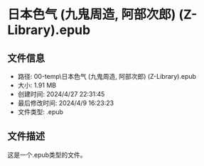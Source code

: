 ﻿# 日本色气 (九鬼周造, 阿部次郎) (Z-Library).epub

## 文件信息
- 路径: 00-temp\日本色气 (九鬼周造, 阿部次郎) (Z-Library).epub
- 大小: 1.91 MB
- 创建时间: 2024/4/27 22:31:45
- 最后修改时间: 2024/4/9 16:23:23
- 文件类型: .epub

## 文件描述
这是一个.epub类型的文件。

